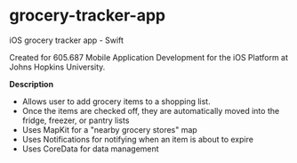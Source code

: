# grocery-tracker-app
iOS grocery tracker app - Swift

Created for 605.687 Mobile Application Development for the iOS Platform at Johns Hopkins University.

**Description**
- Allows user to add grocery items to a shopping list.
- Once the items are checked off, they are automatically moved into the fridge, freezer, or pantry lists
- Uses MapKit for a "nearby grocery stores" map
- Uses Notifications for notifying when an item is about to expire
- Uses CoreData for data management
